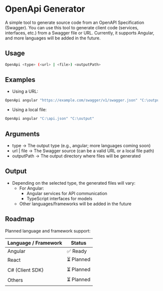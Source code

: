 # OpenApi Generator

A simple tool to generate source code from an OpenAPI Specification (Swagger).
You can use this tool to generate client code (services, interfaces, etc.) from a Swagger file or URL.
Currently, it supports Angular, and more languages will be added in the future.

## Usage
``` bash
OpenApi <type> (<url> | <file>) <outputPath>
```

## Examples
- Using a URL:
``` bash
OpenApi angular "https://example.com/swagger/v1/swagger.json" "C:\output"
```
- Using a local file:
``` bash
OpenApi angular "C:\api.json" "C:\output"
```
## Arguments

- type → The output type (e.g., angular; more languages coming soon)
- url | file → The Swagger source (can be a valid URL or a local file path)
- outputPath → The output directory where files will be generated

## Output
- Depending on the selected type, the generated files will vary:
  - For Angular:
    - Angular services for API communication
    - TypeScript interfaces for models
  - Other languages/frameworks will be added in the future
 

## Roadmap

Planned language and framework support:

Language / Framework | Status 
--- | --- 
Angular | ✅ Ready
React | ⏳ Planned
C# (Client SDK) | ⏳ Planned
Others | ⏳ Planned
